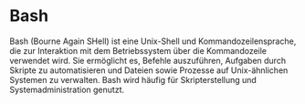 # Bash

Bash (Bourne Again SHell) ist eine Unix-Shell und Kommandozeilensprache, die zur Interaktion mit dem Betriebssystem über die Kommandozeile verwendet wird. Sie ermöglicht es, Befehle auszuführen, Aufgaben durch Skripte zu automatisieren und Dateien sowie Prozesse auf Unix-ähnlichen Systemen zu verwalten. Bash wird häufig für Skripterstellung und Systemadministration genutzt.